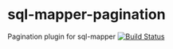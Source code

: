 # sql-mapper-pagination
Pagination plugin for sql-mapper
[![Build Status](https://travis-ci.org/lvyuanjiao/sql-mapper-pagination.png)](https://travis-ci.org/lvyuanjiao/sql-mapper-pagination)
